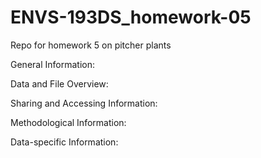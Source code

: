 # ENVS-193DS_homework-05
Repo for homework 5 on pitcher plants

General Information: 


Data and File Overview: 


Sharing and Accessing Information: 


Methodological Information: 


Data-specific Information: 